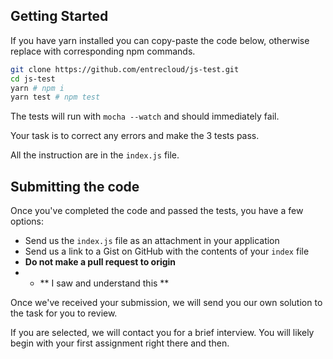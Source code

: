 ## Getting Started

If you have yarn installed you can copy-paste the code below, otherwise replace with corresponding npm commands.

```sh
git clone https://github.com/entrecloud/js-test.git
cd js-test
yarn # npm i
yarn test # npm test
```

The tests will run with `mocha --watch` and should immediately fail.

Your task is to correct any errors and make the 3 tests pass.

All the instruction are in the `index.js` file.

## Submitting the code

Once you've completed the code and passed the tests, you have a few options:
- Send us the `index.js` file as an attachment in your application
- Send us a link to a Gist on GitHub with the contents of your `index` file
- **Do not make a pull request to origin**
- - ** I saw and understand this **

Once we've received your submission, we will send you our own solution to the task for you to review.

If you are selected, we will contact you for a brief interview. You will likely begin with your first assignment right there and then.
